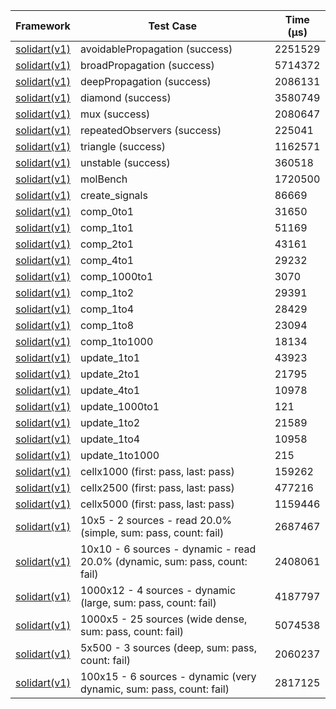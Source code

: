 | Framework | Test Case | Time (μs) |
| --- | --- | --- |
| [solidart(v1)](https://github.com/nank1ro/solidart) | avoidablePropagation (success) | 2251529 |
| [solidart(v1)](https://github.com/nank1ro/solidart) | broadPropagation (success) | 5714372 |
| [solidart(v1)](https://github.com/nank1ro/solidart) | deepPropagation (success) | 2086131 |
| [solidart(v1)](https://github.com/nank1ro/solidart) | diamond (success) | 3580749 |
| [solidart(v1)](https://github.com/nank1ro/solidart) | mux (success) | 2080647 |
| [solidart(v1)](https://github.com/nank1ro/solidart) | repeatedObservers (success) | 225041 |
| [solidart(v1)](https://github.com/nank1ro/solidart) | triangle (success) | 1162571 |
| [solidart(v1)](https://github.com/nank1ro/solidart) | unstable (success) | 360518 |
| [solidart(v1)](https://github.com/nank1ro/solidart) | molBench | 1720500 |
| [solidart(v1)](https://github.com/nank1ro/solidart) | create_signals | 86669 |
| [solidart(v1)](https://github.com/nank1ro/solidart) | comp_0to1 | 31650 |
| [solidart(v1)](https://github.com/nank1ro/solidart) | comp_1to1 | 51169 |
| [solidart(v1)](https://github.com/nank1ro/solidart) | comp_2to1 | 43161 |
| [solidart(v1)](https://github.com/nank1ro/solidart) | comp_4to1 | 29232 |
| [solidart(v1)](https://github.com/nank1ro/solidart) | comp_1000to1 | 3070 |
| [solidart(v1)](https://github.com/nank1ro/solidart) | comp_1to2 | 29391 |
| [solidart(v1)](https://github.com/nank1ro/solidart) | comp_1to4 | 28429 |
| [solidart(v1)](https://github.com/nank1ro/solidart) | comp_1to8 | 23094 |
| [solidart(v1)](https://github.com/nank1ro/solidart) | comp_1to1000 | 18134 |
| [solidart(v1)](https://github.com/nank1ro/solidart) | update_1to1 | 43923 |
| [solidart(v1)](https://github.com/nank1ro/solidart) | update_2to1 | 21795 |
| [solidart(v1)](https://github.com/nank1ro/solidart) | update_4to1 | 10978 |
| [solidart(v1)](https://github.com/nank1ro/solidart) | update_1000to1 | 121 |
| [solidart(v1)](https://github.com/nank1ro/solidart) | update_1to2 | 21589 |
| [solidart(v1)](https://github.com/nank1ro/solidart) | update_1to4 | 10958 |
| [solidart(v1)](https://github.com/nank1ro/solidart) | update_1to1000 | 215 |
| [solidart(v1)](https://github.com/nank1ro/solidart) | cellx1000 (first: pass, last: pass) | 159262 |
| [solidart(v1)](https://github.com/nank1ro/solidart) | cellx2500 (first: pass, last: pass) | 477216 |
| [solidart(v1)](https://github.com/nank1ro/solidart) | cellx5000 (first: pass, last: pass) | 1159446 |
| [solidart(v1)](https://github.com/nank1ro/solidart) | 10x5 - 2 sources - read 20.0% (simple, sum: pass, count: fail) | 2687467 |
| [solidart(v1)](https://github.com/nank1ro/solidart) | 10x10 - 6 sources - dynamic - read 20.0% (dynamic, sum: pass, count: fail) | 2408061 |
| [solidart(v1)](https://github.com/nank1ro/solidart) | 1000x12 - 4 sources - dynamic (large, sum: pass, count: fail) | 4187797 |
| [solidart(v1)](https://github.com/nank1ro/solidart) | 1000x5 - 25 sources (wide dense, sum: pass, count: fail) | 5074538 |
| [solidart(v1)](https://github.com/nank1ro/solidart) | 5x500 - 3 sources (deep, sum: pass, count: fail) | 2060237 |
| [solidart(v1)](https://github.com/nank1ro/solidart) | 100x15 - 6 sources - dynamic (very dynamic, sum: pass, count: fail) | 2817125 |
